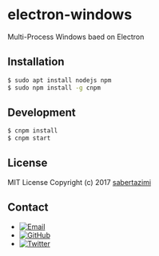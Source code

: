 # electron-windows

Multi-Process Windows baed on Electron

## Installation

```sh
$ sudo apt install nodejs npm
$ sudo npm install -g cnpm
```
## Development

```sh
$ cnpm install
$ cnpm start
```

## License

MIT License Copyright (c) 2017 [sabertazimi](https://github.com/sabertazimi)

## Contact

* [![Email](https://img.shields.io/badge/mailto-sabertazimi-brightgreen.svg?style=flat-square)](mailto:sabertazimi@gmail.com)
* [![GitHub](https://img.shields.io/badge/contact-github-000000.svg?style=flat-square)](https://github.com/sabertazimi)
* [![Twitter](https://img.shields.io/badge/contact-twitter-blue.svg?style=flat-square)](https://twitter.com/sabertazimi)

